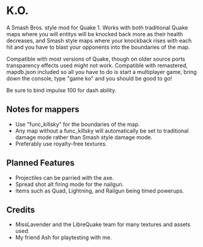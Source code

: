 # K.O.
A Smash Bros. style mod for Quake 1. Works with both traditional Quake maps where you will entitys will be knocked back more as their health decreases, and Smash style maps where your knockback rises with each hit and you have to blast your opponents into the boundaries of the map.

Compatible with most versions of Quake, though on older source ports transparency effects used might not work. Compatible with remastered, mapdb.json included so all you have to do is start a multiplayer game, bring down the console, type "game ko" and you should be good to go!

Be sure to bind impulse 100 for dash ability.

Notes for mappers
-
- Use "func_killsky" for the boundaries of the map. 
- Any map without a func_killsky will automatically be set to traditional damage mode rather than Smash style damage mode.
- Preferably use royalty-free textures.

Planned Features
-
- Projectiles can be parried with the axe.
- Spread shot alt firing mode for the nailgun.
- Items such as Quad, Lightning, and Railgun being timed powerups.

Credits
-
- MissLavender and the LibreQuake team for many textures and assets used.
- My friend Ash for playtesting with me.
